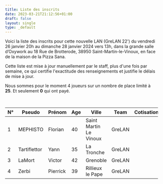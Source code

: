 ```yaml
---
title: Liste des inscrits
date: 2023-03-21T21:12:56+01:00
draft: false
layout: single
type: _default
---
```

Voici la liste des inscrits pour cette nouvelle LAN (GreLAN 22') du vendredi 26 janvier 20h au dimanche 28 janvier 2024 vers 13h, dans la grande salle d’Oxywork au 18 Rue de Brotterode, 38950 Saint-Martin-le-Vinoux, en face de la maison de la Pizza Sana.  

Cette liste est mise à jour manuellement par le staff, plus d'une fois par semaine, ce qui certifie l'exactitude des renseignements et justifie le délais de mise à jour.  

Nous sommes pour le moment 4 joueurs sur un nombre de place limité à **25**. Et seulement **0** qui ont payé.

&nbsp;

| N°  | Pseudo       | Prénom   | Age | Ville                  | Team   | Cotisation |
| --- | ------------ | -------- | --- | ---------------------- | ------ | ---------- |
| 1   | MEPHISTO     | Florian  | 40  | Saint Martin Le Vinoux | GreLAN |            |
| 2   | Tartiflettor | Yann     | 35  | La Tronche             | GreLAN |            |
| 3   | LaMort       | Victor   | 42  | Grenoble               | GreLAN |            |
| 4   | Zerbi        | Pierrick | 39  | Rillieux le Pape       | GreLAN |            |
